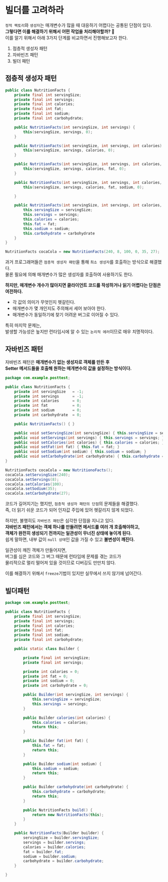 빌더를 고려하라
====================
`정적 팩토리`와 `생성자`는 매개변수가 많을 때 대응하기 어렵다는 공통된 단점이 있다.             
**그렇다면 이를 해결하기 위해서 어떤 작업을 처리해야할까? 🤔**            
이를 알기 위해서 아래 3가지 단계를 비교하면서 진행해보고자 한다.      
   
1. 점층적 생성자 패턴    
2. 자바빈즈 패턴     
3. 빌더 패턴    
   
## 점층적 생성자 패턴 
```java
public class NutritionFacts {
    private final int servingSize;
    private final int servings;
    private final int calories;
    private final int fat;
    private final int sodium;
    private final int carbohydrate;

    public NutritionFacts(int servingSize, int servings) {
        this(servingSize, servings, 0);
    }

    public NutritionFacts(int servingSize, int servings, int calories) {
        this(servingSize, servings, calories, 0);
    }

    public NutritionFacts(int servingSize, int servings, int calories, int fat) {
        this(servingSize, servings, calories, fat, 0);
    }

    public NutritionFacts(int servingSize, int servings, int calories, int fat, int sodium) {
        this(servingSize, servings, calories, fat, sodium, 0);

    }

    public NutritionFacts(int servingSize, int servings, int calories, int fat, int sodium, int carbohydrate) {
        this.servingSize = servingSize;
        this.servings = servings;
        this.calories = calories;
        this.fat = fat;
        this.sodium = sodium;
        this.carbohydrate = carbohydrate
    }
}
```
```java
NutritionFacts cocaCola = new NutritionFacts(240, 8, 100, 0, 35, 27);
```
과거 프로그래머들은 `점층적 생성자 패턴`을 통해 `최소 생성자`를 호출하는 방식으로 해결했다.      
물론 필요에 의해 매개변수가 많은 생성자를 호출하여 사용하기도 한다.     
     
**하지만, 매개변수 개수가 많아지면 클라이언트 코드를 작성하거나 읽기 어렵다는 단점은 여전하다.**           
* 각 값의 의미가 무엇인지 헷갈린다.     
* 매개변수가 몇 개인지도 주의해서 세어 보아야 한다.     
* 매개변수가 동일하기에 찾기 어려운 버그로 이어질 수 있다.  
       
특히 마지막 문제는,        
발생할 가능성은 높지만 런타임시에 알 수 있는 `논리적 에러`이므로 매우 치명적이다.       
       
## 자바빈즈 패턴 
자바빈즈 패턴은 **매개변수가 없는 생성자로 객체를 만든 후**   
**Setter 메서드들을 호출해 원하는 매개변수의 값을 설정하는 방식이다.**        

```java
package com.example.posttest;

public class NutritionFacts {
    private int servingSize   = -1;
    private int servings      = -1;
    private int calories      = 0;
    private int fat           = 0;
    private int sodium        = 0;
    private int carbohydrate  = 0;

    public NutritionFacts() { }

    public void setServingSize(int servingSize) { this.servingSize = servingSize; }
    public void setServings(int servings) { this.servings = servings; }
    public void setCalories(int calories) { this.calories = calories; }
    public void setFat(int fat) { this.fat = fat; }
    public void setSodium(int sodium) { this.sodium = sodium; }
    public void setCarbohydrate(int carbohydrate) { this.carbohydrate = carbohydrate; }
}
```
```java
NutritionFacts cocaCola = new NutritionoFacts();
cocaCola.setServingSize(240);
cocaCola.setServings(8);
cocaCola.setCalories(100);
cocaCola.setSodium(35);
cocaCola.setCarbohydrate(27);
```
코드가 길어지기는 했지만, `점층적 생성자 패턴의 단점`의 문제들을 해결했다.       
즉, 더 읽기 쉬운 코드가 되어 인자값 주입에 있어 헷갈리지 않게 되었다.        
            
하지만, 불행히도 `자바빈즈 패턴`은 심각한 단점을 지니고 있다.              
**자바빈즈 패턴에서는 객체 하나를 만들려면 메서드를 여러 개 호출해야하고,            
객체가 완전히 생성되기 전까지는 일관성이 무너진 상태에 놓이게 된다.**              
쉽게 말하면, 내부 값이 `null 상태`인 값을 가질 수 있고 **불변성이 깨진다.**           
                 
일관성이 깨진 객체가 만들어지면,            
버그를 심은 코드와 그 버그 때문에 런타임에 문제를 겪는 코드가         
물리적으로 멀리 떨어져 있을 것이므로 디버깅도 만만치 않다.         

이를 해결하기 위해서 `freeze`기법이 있지만 실무에서 쓰지 않기에 넘어간다.   

## 빌더패턴 

```java
package com.example.posttest;

public class NutritionFacts {
    private final int servingSize;
    private final int servings;
    private final int calories;
    private final int fat;
    private final int sodium;
    private final int carbohydrate;

    public static class Builder {

        private final int servingSize;
        private final int servings;

        private int calories = 0;
        private int fat = 0;
        private int sodium = 0;
        private int carbohydrate = 0;

        public Builder(int servingSize, int servings) {
            this.servingSize = servingSize;
            this.servings = servings;
        }

        public Builder calories(int calories) {
            this.calories = calories;
            return this;
        }

        public Builder fat(int fat) {
            this.fat = fat;
            return this;
        }

        public Builder sodium(int sodium) {
            this.sodium = sodium;
            return this;
        }

        public Builder carbohydrate(int carbohydrate) {
            this.carbohydrate = carbohydrate;
            return this;
        }

        public NutritionFacts build() {
            return new NutritionFacts(this);
        }
    }

    public NutritionFacts(Builder builder) {
        servingSize = builder.servingSize;
        servings = builder.servings;
        calories = builder.calories;
        fat = builder.fat;
        sodium = builder.sodium;
        carbohydrate = builder.carbohydrate;
    }

}
```









